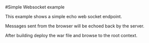 #Simple Websocket example

This example shows a simple echo web socket endpoint.

Messages sent from the browser will be echoed back by the server.

After building deploy the war file and browse to the root context.
